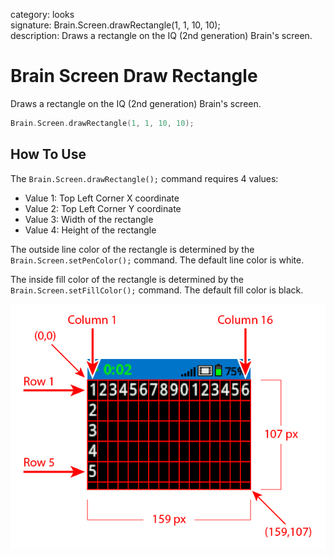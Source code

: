 category: looks  
signature: Brain.Screen.drawRectangle(1, 1, 10, 10);  
description: Draws a rectangle on the IQ (2nd generation) Brain's screen.  

# Brain Screen Draw Rectangle
Draws a rectangle on the IQ (2nd generation) Brain's screen.

```cpp
Brain.Screen.drawRectangle(1, 1, 10, 10);
```

## How To Use

The `Brain.Screen.drawRectangle();` command requires 4 values:

* Value 1: Top Left Corner X coordinate
* Value 2: Top Left Corner Y coordinate
* Value 3: Width of the rectangle
* Value 4: Height of the rectangle

The outside line color of the rectangle is determined by the `Brain.Screen.setPenColor();` command. The default line color is white.

The inside fill color of the rectangle is determined by the `Brain.Screen.setFillColor();` command. The default fill color is black.

![brain_screen_info](iq2_row_column_brain.jpg)

<advanced>
</advanced>